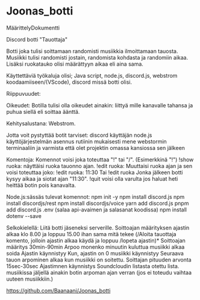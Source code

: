 # Joonas_botti

MäärittelyDokumentti

Discord botti "Tauottaja"

Botti joka tulisi soittamaan randomisti musiikkia ilmoittamaan tauosta. Musiikki tulisi randomisti jostain, randomista kohdasta ja randomiin aikaa. Lisäksi ruokatauko olisi määrättyyn aikaa eli aina sama.

Käyttettäviä työkaluja olisi; Java script, node.js, discord.js, webstrom koodaamiiseen/(VScode), discord missä botti olisi.

Riippuvuudet:

Oikeudet: Botilla tulisi olla oikeudet ainakin: liittyä mille kanavalle tahansa ja puhua siellä eli soittaa äänttä.

Kehitysalustana: Webstrom.

Jotta voit pystyttää botit tarviset: discord käyttäjän node.js käyttöjärjestelmän asennus rutiinin mukaisesti mene webstormin terminaaliin ja varmista että olet projektin omassa kansiossa sen jälkeen

Komentoja: Komennot voisi joka toteuttaa "!" tai "/". (Esimerkkinä "!") !show ruoka: näyttäisi ruoka tauonno ajan. !edit ruoka: Muuttaisi ruoka ajan ja sen voisi toteuttaa joko: !edit ruoka: 11:30 Tai !edit ruoka Jonka jälkeen botti kysyy aikaa ja siotat ajan "11:30". !quit voisi olla varulta jos haluat heti heittää botin pois kanavalta.

Node.js:sässäs tulevat komennot: npm init -y npm install discord.js npm install discordjs/rest npm install discordjs/voice yarn add discord.js pnpm add discord.js .env (salaa api-avaimen ja salasanat koodissa) npm install dotenv --save

Selkokielellä: Liitä botti jäseneksi serverille. Soittoajan määrityksen ajastin alkaa klo 8.00 ja loppuu 15.00 ihan sama mitä tekee (/Aloita tauottaja komento, jolloin ajastin alkaa käydä ja loppuu /lopeta ajastin)* Soittoajan määritys 30min-90min Arpoo monenko minuutin kuluttua musiikki alkaa soida Ajastin käynnistyy Kun, ajastin on 0 musiikki käynnistyy Seuraava tauon arpominen alkaa kun musiikki on soitettu. Soittajan pituuden arvonta 15sec-30sec Ajastimnen käynnistys Soundcloudin listasta otettu lista. musiikissa jäljellä ainakin botin arpoman ajan verran (jos ei toteudu vaihtaa uuteen musiikkiin.)

https://github.com/Baanaani/Joonas_botti